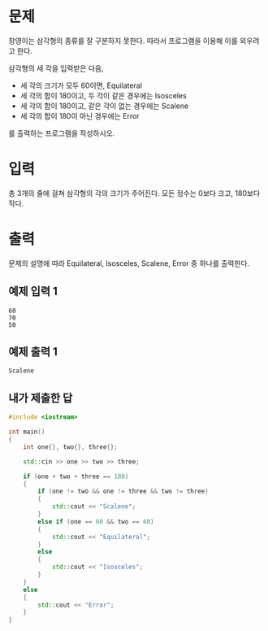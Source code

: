 문제
==========
창영이는 삼각형의 종류를 잘 구분하지 못한다. 따라서 프로그램을 이용해 이를 외우려고 한다.

삼각형의 세 각을 입력받은 다음, 

- 세 각의 크기가 모두 60이면, Equilateral
- 세 각의 합이 180이고, 두 각이 같은 경우에는 Isosceles
- 세 각의 합이 180이고, 같은 각이 없는 경우에는 Scalene
- 세 각의 합이 180이 아닌 경우에는 Error

를 출력하는 프로그램을 작성하시오.

입력
==============
총 3개의 줄에 걸쳐 삼각형의 각의 크기가 주어진다. 모든 정수는 0보다 크고, 180보다 작다.

출력
============
문제의 설명에 따라 Equilateral, Isosceles, Scalene, Error 중 하나를 출력한다.

예제 입력 1 
------------
```
60
70
50
```
예제 출력 1 
--------
```
Scalene
```

내가 제출한 답
------------
```cpp
#include <iostream>

int main()
{
	int one{}, two{}, three{};

	std::cin >> one >> two >> three;

	if (one + two + three == 180)
	{
		if (one != two && one != three && two != three)
		{
			std::cout << "Scalene";
		}
		else if (one == 60 && two == 60)
		{
			std::cout << "Equilateral";
		}
		else
		{
			std::cout << "Isosceles";
		}
	}
	else
	{
		std::cout << "Error";
	}
}
```
